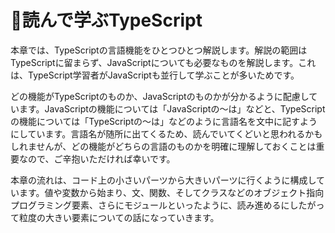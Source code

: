 # 🚧読んで学ぶTypeScript

本章では、TypeScriptの言語機能をひとつひとつ解説します。解説の範囲はTypeScriptに留まらず、JavaScriptについても必要なものを解説します。これは、TypeScript学習者がJavaScriptも並行して学ぶことが多いためです。

どの機能がTypeScriptのものか、JavaScriptのものかが分かるように配慮しています。JavaScriptの機能については「JavaScriptの〜は」などと、TypeScriptの機能については「TypeScriptの〜は」などのように言語名を文中に記すようにしています。言語名が随所に出てくるため、読んでいてくどいと思われるかもしれませんが、どの機能がどちらの言語のものかを明確に理解しておくことは重要なので、ご辛抱いただければ幸いです。

本章の流れは、コード上の小さいパーツから大きいパーツに行くように構成しています。値や変数から始まり、文、関数、そしてクラスなどのオブジェクト指向プログラミング要素、さらにモジュールといったように、読み進めるにしたがって粒度の大きい要素についての話になっていきます。

